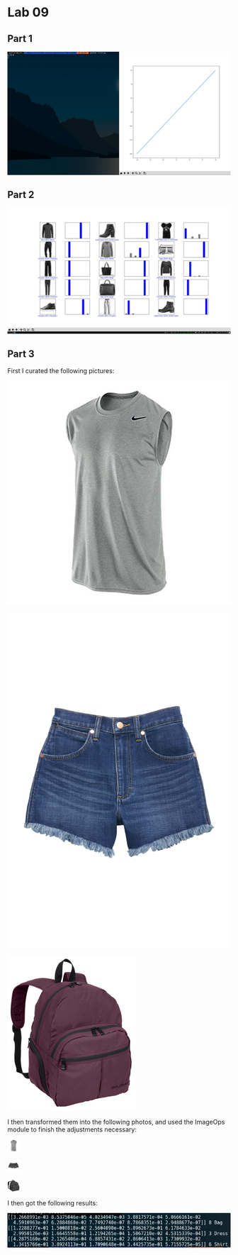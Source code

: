 # Lab 09

## Part 1

![ex1](images/chart1.png)

## Part 2

![ex2](images/chart2.png)

## Part 3

First I curated the following pictures:

![sleveless](images/orig_sleeveless.png)

![jorts](images/orig_jorts.png)

![bag](images/orig_bag.png)

I then transformed them into the following photos, and used the ImageOps module to finish the adjustments necessary:

![sl](images/sleeveless.png)

![jt](images/jorts.png)

![ba](images/bag.png)

I then got the following results:

![results](images/results.png)
